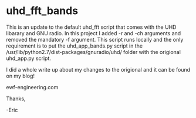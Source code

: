 # uhd_fft_bands
This is an update to the default uhd_fft script that comes with the UHD libarary and GNU radio. In this project I added -r and -ch arguments and removed the mandatory -f argument.
This script runs locally and the only requirement is to put the uhd_app_bands.py script in the /usr/lib/python2.7/dist-packages/gnuradio/uhd/ folder with the origional uhd_app.py script.

I did a whole write up about my changes to the origional and it can be found on my blog! 

ewf-engineering.com

Thanks,

-Eric

